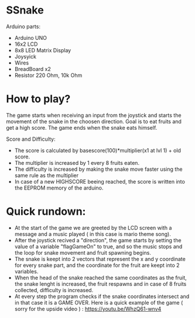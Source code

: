# SSnake

Arduino parts:

 * Arduino UNO
 * 16x2 LCD
 * 8x8 LED Matrix Display
 * Joysyick
 * Wires
 * BreadBoard x2
 * Resistor 220 Ohm, 10k Ohm
 
# How to play?

  The game starts when receiving an input from the joystick and starts the movement of the snake in the choosen direction. Goal is to eat fruits and get a high score. The game ends when the snake eats himself.


Score and Difficulty:
  - The score is calculated by basescore(100)*multiplier(x1 at lvl 1) + old score.
  - The multiplier is increased by 1 every 8 fruits eaten.
  - The difficulty is increased by making the snake move faster using the same rule as the multiplier
  - In case of a new HIGHSCORE beeing reached, the score is written into the EEPROM memory of the arduino.
 
# Quick rundown:
 * At the start of the game we are greeted by the LCD screen with a message and a music played ( in this case is mario theme song).
 * After the joystick recived a "direction", the game starts by setting the value of a variable "flagGameOn" to true, and so the music stops and the loop for snake movement and fruit spawning begins. 
 * The snake is keept into 2 vectors that represent the x and y coordinate for every snake part, and the coordinate for the fruit are keept into 2 variables.
 * When the head of the snake reached the same coordinates as the fruit, the snake lenght is increased, the fruit respawns and in case of 8 fruits collected, difficulty is increased.
 * At every step the program checks if the snake coordinates intersect and in that case it is a GAME OVER.
 Here is a quick example of the game ( sorry for the upside video ) : 
https://youtu.be/WhzQ61-wnv4